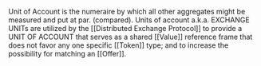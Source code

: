Unit of Account is the numeraire by which all other aggregates might be measured and put at par. (compared). Units of account a.k.a. EXCHANGE UNITs are utilized by the [[Distributed Exchange Protocol]] to provide a UNIT OF ACCOUNT that serves as a shared [[Value]] reference frame that does not favor any one specific [[Token]] type; and to increase the possibility for matching an [[Offer]].